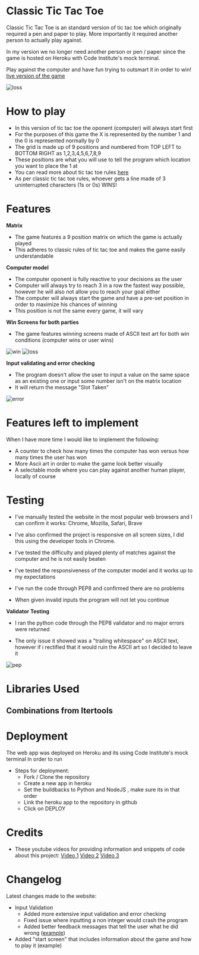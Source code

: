 # Classic Tic Tac Toe
Classic Tic Tac Toe is an standard version of tic tac toe which originally required a pen and paper to play. More importantly it required another person to actually play against. 

In my version we no longer need another person or pen / paper since the game is hosted on Heroku with Code Institute's mock terminal. 

Play against the computer and have fun trying to outsmart it in order to win! [live version of the game](https://pythonproject3-tictactoe.herokuapp.com/)

![loss](/images/tictacmain.PNG)

# How to play
- In this version of tic tac toe the oponent (computer) will always start first
- For the purposes of this game the X is represented by the number 1 and the 0 is represented normally by 0
- The grid is made up of 9 positions and numbered from TOP LEFT to BOTTOM RIGHT as 1,2,3,4,5,6,7,8,9
- These positions are what you will use to tell the program which location you want to place the 1 at
- You can read more about tic tac toe rules [here](https://en.wikipedia.org/wiki/Tic-tac-toe)
- As per classic tic tac toe rules, whoever gets a line made of 3 uninterrupted characters (1s or 0s) WINS!



# Features



**Matrix**
- The game features a 9 position matrix on which the game is actually played
- This adheres to classic rules of tic tac toe and makes the game easily understandable



**Computer model**

- The computer oponent is fully reactive to your decisions as the user
- Computer will always try to reach 3 in a row the fastest way possible, however he will also not allow you to reach your goal either
- The computer will always start the game and have a pre-set position in order to maximize his chances of winning
- This position is not the same every game, it will vary



**Win Screens for both parties**
 - The game features winning screens made of ASCII text art for both win conditions (computer wins or user wins)

![win](images/tictacwin.PNG)
![loss](/images/tictacmain.PNG)

**Input validating and error checking**

- The program doesn't allow the user to input a value on the same space as an existing one or input some number isn't on the matrix location
- It will return the message "Slot Taken"

![error](images/tictacerror.PNG)


# Features left to implement

When I have more time I would like to implement the following:

-   A counter to check how many times the computer has won versus how many times the user has won
-   More Ascii art in order to make the game look better visually
-   A selectable mode where you can play against another human player, locally of course

# Testing
- I've manually tested the website in the most popular web browsers and I can confirm it works: Chrome, Mozilla, Safari, Brave

- I've also confirmed the project is responsive on all screen sizes, I did this using the developer tools in Chrome.

- I've tested the difficulty and played plenty of matches against the computer and he is not easily beaten

- I've tested the responsiveness of the computer model and it works up to my expectations

- I've run the code through PEP8 and confirmed there are no problems

- When given invalid inputs the program will not let you continue


**Validator Testing**

- I ran the python code through the PEP8 validator and no major errors were returned

- The only issue it showed was a "trailing whitespace" on ASCII text, however if i rectified that it would ruin the ASCII art so I decided to leave it

![pep](images/trailingwhitespace.PNG)


# Libraries Used
## Combinations from Itertools


# Deployment

The web app was deployed on Heroku and its using Code Institute's mock terminal in order to run

- Steps for deployment:
    - Fork / Clone the repository
    -  Create a new app in heroku
    -   Set the buildbacks to Python and NodeJS , make sure its in that order
    -   Link the heroku app to the repository in github
    -   Click on DEPLOY



# Credits

-   These youtube videos for providing information and snippets of code about this project: [Video 1](https://www.youtube.com/watch?v=BHh654_7Cmw)
[Video 2](https://www.youtube.com/watch?v=dK6gJw4-NCo)
[Video 3](https://www.youtube.com/watch?v=n2o8ckO-lfk)



# Changelog

Latest changes made to the website:
- Input Validation
    - Added more extensive input validation and error checking
    - Fixed issue where inputting a non integer would crash the program
    - Added better feedback messages that tell the user what he did wrong ([example](https://i.imgur.com/EyTs1KP.png))
- Added "start screen" that includes information about the game and how to play it (example)


